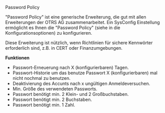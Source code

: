 Password Policy

"Password Policy" ist eine generische Erweiterung, die gut mit allen Erweiterungen der OTRS AG zusammenarbeitet. Ein SysConfig Einstellung ermöglicht es Ihnen die "Password Policy" (siehe in die Konfigurationsoptionen) zu konfigurieren.

Diese Erweiterung ist nützlich, wenn Richtlinien für sichere Kennwörter erforderlich sind, z.B. in CERT oder Finanzumgebungen.

**Funktionen**

* Passwort-Erneuerung nach X (konfigurierbaren) Tagen.
* Passwort-Historie um das benutze Passwort X (konfigurierbaren) mal nicht nochmal zu benutzen.
* Deaktivierung des Accunts nach x ungültigen Anmeldeversuchen.
* Min. Größe des verwendeten Passworts.
* Passwort benötigt min. 2 Klein- und 2 Großbuchstaben.
* Passwort benötigt min. 2 Buchstaben.
* Passwort benötigt min. 1 Zahl.
